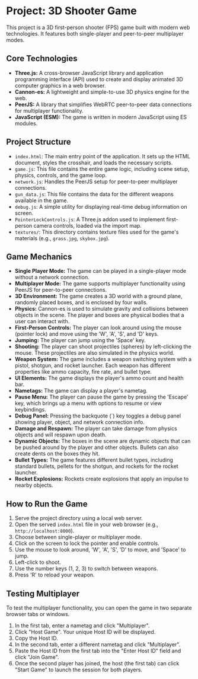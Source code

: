 # Project: 3D Shooter Game

This project is a 3D first-person shooter (FPS) game built with modern web technologies. It features both single-player and peer-to-peer multiplayer modes.

## Core Technologies

*   **Three.js:** A cross-browser JavaScript library and application programming interface (API) used to create and display animated 3D computer graphics in a web browser.
*   **Cannon-es:** A lightweight and simple-to-use 3D physics engine for the web.
*   **PeerJS:** A library that simplifies WebRTC peer-to-peer data connections for multiplayer functionality.
*   **JavaScript (ESM):** The game is written in modern JavaScript using ES modules.

## Project Structure

*   `index.html`: The main entry point of the application. It sets up the HTML document, styles the crosshair, and loads the necessary scripts.
*   `game.js`: This file contains the entire game logic, including scene setup, physics, controls, and the game loop.
*   `network.js`: Handles the PeerJS setup for peer-to-peer multiplayer connections.
*   `gun_data.js`: This file contains the data for the different weapons available in the game.
*   `debug.js`: A simple utility for displaying real-time debug information on screen.
*   `PointerLockControls.js`: A Three.js addon used to implement first-person camera controls, loaded via the import map.
*   `textures/`: This directory contains texture files used for the game's materials (e.g., `grass.jpg`, `skybox.jpg`).

## Game Mechanics

*   **Single Player Mode:** The game can be played in a single-player mode without a network connection.
*   **Multiplayer Mode:** The game supports multiplayer functionality using PeerJS for peer-to-peer connections.
*   **3D Environment:** The game creates a 3D world with a ground plane, randomly placed boxes, and is enclosed by four walls.
*   **Physics:** Cannon-es is used to simulate gravity and collisions between objects in the scene. The player and boxes are physical bodies that a user can interact with.
*   **First-Person Controls:** The player can look around using the mouse (pointer lock) and move using the 'W', 'A', 'S', and 'D' keys.
*   **Jumping:** The player can jump using the 'Space' key.
*   **Shooting:** The player can shoot projectiles (spheres) by left-clicking the mouse. These projectiles are also simulated in the physics world.
*   **Weapon System:** The game includes a weapon switching system with a pistol, shotgun, and rocket launcher. Each weapon has different properties like ammo capacity, fire rate, and bullet type.
*   **UI Elements:** The game displays the player's ammo count and health bar.
*   **Nametags:** The game can display a player's nametag.
*   **Pause Menu:** The player can pause the game by pressing the 'Escape' key, which brings up a menu with options to resume or view keybindings.
*   **Debug Panel:** Pressing the backquote (`) key toggles a debug panel showing player, object, and network connection info.
*   **Damage and Respawn:** The player can take damage from physics objects and will respawn upon death.
*   **Dynamic Objects:** The boxes in the scene are dynamic objects that can be pushed around by the player and other objects. Bullets can also create dents on the boxes they hit.
*   **Bullet Types:** The game features different bullet types, including standard bullets, pellets for the shotgun, and rockets for the rocket launcher.
*   **Rocket Explosions:** Rockets create explosions that apply an impulse to nearby objects.

## How to Run the Game

1.  Serve the project directory using a local web server.
2.  Open the served `index.html` file in your web browser (e.g., `http://localhost:8000`).
3.  Choose between single-player or multiplayer mode.
4.  Click on the screen to lock the pointer and enable controls.
5.  Use the mouse to look around, 'W', 'A', 'S', 'D' to move, and 'Space' to jump.
6.  Left-click to shoot.
7.  Use the number keys (1, 2, 3) to switch between weapons.
8.  Press 'R' to reload your weapon.

## Testing Multiplayer
To test the multiplayer functionality, you can open the game in two separate browser tabs or windows.
1.  In the first tab, enter a nametag and click "Multiplayer".
2.  Click "Host Game". Your unique Host ID will be displayed.
3.  Copy the Host ID.
4.  In the second tab, enter a different nametag and click "Multiplayer".
5.  Paste the Host ID from the first tab into the "Enter Host ID" field and click "Join Game".
6.  Once the second player has joined, the host (the first tab) can click "Start Game" to launch the session for both players.